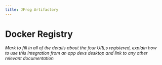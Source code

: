 ```yaml
---
title: JFrog Artifactory
---
```


# Docker Registry

*Mark to fill in all of the details about the four URLs registered, explain how to use this integration from an app devs desktop and link to any other relevant documentation*
